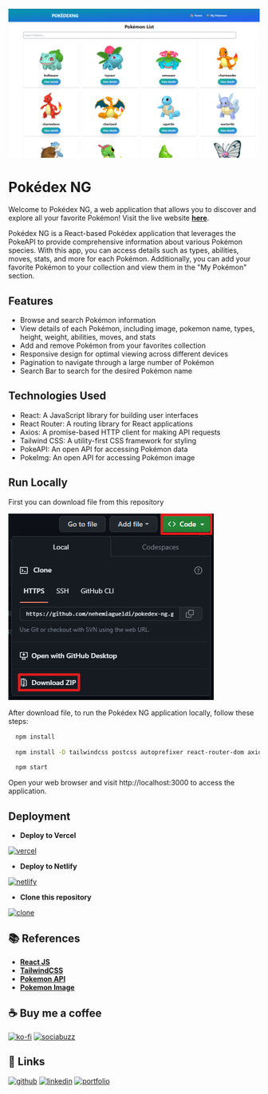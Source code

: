 
![My Image](src/Photo/preview2.png)

# Pokédex NG

Welcome to Pokédex NG, a web application that allows you to discover and explore all your favorite Pokémon! Visit the live website [**here**](https://pokemondexng.netlify.app).

Pokédex NG is a React-based Pokédex application that leverages the PokeAPI to provide comprehensive information about various Pokémon species. With this app, you can access details such as types, abilities, moves, stats, and more for each Pokémon. Additionally, you can add your favorite Pokémon to your collection and view them in the "My Pokémon" section.



## Features

- Browse and search Pokémon information
- View details of each Pokémon, including image, pokemon name, types, height, weight, abilities, moves, and stats
- Add and remove Pokémon from your favorites collection
- Responsive design for optimal viewing across different devices
- Pagination to navigate through a large number of Pokémon
- Search Bar to search for the desired Pokémon name



## Technologies Used
- React: A JavaScript library for building user interfaces
- React Router: A routing library for React applications
- Axios: A promise-based HTTP client for making API requests
- Tailwind CSS: A utility-first CSS framework for styling
- PokeAPI: An open API for accessing Pokémon data
- PokeImg: An open API for accessing Pokémon image
## Run Locally

First you can download file from this repository 

![My Image](src/Photo/download-zip.png)

After download file, to run the Pokédex NG application locally, follow these steps:

```bash
  npm install 
```

```bash
  npm install -D tailwindcss postcss autoprefixer react-router-dom axios react-parallax-tilt
```

```bash
  npm start
```

Open your web browser and visit http://localhost:3000 to access the application.


## Deployment

- **Deploy to Vercel**

[![vercel](https://img.shields.io/badge/vercel-black?style=for-the-badge&logo=vercel&logoColor=white)](https://vercel.com/import/git?s=https://github.com/nehemiagueldi/pokedex-ng)


- **Deploy to Netlify**

[![netlify](https://img.shields.io/badge/netlify-059669?style=for-the-badge&logo=netlify&logoColor=white)](https://app.netlify.com/start/deploy?repository=https://github.com/nehemiagueldi/pokedex-ng)


- **Clone this repository**
  
[![clone](https://img.shields.io/badge/Clone_Repository-1d4ed8?style=for-the-badge&logo=renovatebot&logoColor=white)](https://github.com/nehemiagueldi/pokedex-ng/generate)

## 📚 References

- [**React JS**](https://react.dev/)
- [**TailwindCSS**](https://tailwindcss.com/)
- [**Pokemon API**](https://pokeapi.co/docs/v2)
- [**Pokemon Image**](https://github.com/PokeAPI/sprites)


## ☕ Buy me a coffee

[![ko-fi](https://img.shields.io/badge/ko-fi-db2777?style=for-the-badge&logo=ko-fi&logoColor=white)](https://ko-fi.com/nehemiagueldi) [![sociabuzz](https://img.shields.io/badge/sociabuzz-16a34a?style=for-the-badge&logo=StackBlitz&logoColor=white)](https://sociabuzz.com/nehemiagueldi/donate)


## 🔗 Links

[![github](https://img.shields.io/badge/github-1DA1F2?style=for-the-badge&logo=github&logoColor=white)](https://github.com/nehemiagueldi) [![linkedin](https://img.shields.io/badge/linkedin-0A66C2?style=for-the-badge&logo=linkedin&logoColor=white)](https://www.linkedin.com/in/nehemiagueldi/) [![portfolio](https://img.shields.io/badge/my_portfolio-0d9488?style=for-the-badge&logo=square&logoColor=white)](https://nehemiagueldi.github.io/) 


